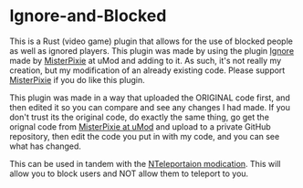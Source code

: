 # Ignore-and-Blocked
This is a Rust (video game) plugin that allows for the use of blocked people as well as ignored players. This plugin was made by using the plugin [Ignore](https://umod.org/plugins/ignore) made by [MisterPixie](https://umod.org/user/MisterPixie) at uMod and adding to it. As such, it's not really my creation, but my modification of an already existing code. Please support [MisterPixie](https://umod.org/user/MisterPixie) if you do like this plugin.

This plugin was made in a way that uploaded the ORIGINAL code first, and then edited it so you can compare and see any changes I had made. If you don't trust its the original code, do exactly the same thing, go get the orignal code from [MisterPixie at uMod](https://umod.org/plugins/ignore) and upload to a private GitHub repository, then edit the code you put in with my code, and you can see what has changed.

This can be used in tandem with the [NTeleportaion modication](https://github.com/ViolationHandler-exe/NTeleportation-Blocking). This will allow you to block users and NOT allow them to teleport to you. 
